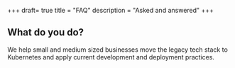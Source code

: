 +++
draft= true
title = "FAQ"
description = "Asked and answered"
+++

## What do you do?

We help small and medium sized businesses move the legacy tech stack to Kubernetes and apply current development and deployment practices.    

